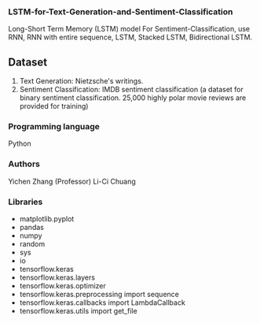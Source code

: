 ### LSTM-for-Text-Generation-and-Sentiment-Classification
Long-Short Term Memory (LSTM) model
For Sentiment-Classification, use RNN, RNN with entire sequence, LSTM, Stacked LSTM, Bidirectional LSTM.

## Dataset
1. Text Generation: Nietzsche's writings.
2. Sentiment Classification: IMDB sentiment classification (a dataset for binary sentiment classification. 25,000 highly polar movie reviews are provided for training)

### Programming language
Python

### Authors
Yichen Zhang (Professor)
Li-Ci Chuang

### Libraries
* matplotlib.pyplot
* pandas
* numpy
* random
* sys
* io
* tensorflow.keras
* tensorflow.keras.layers
* tensorflow.keras.optimizer
* tensorflow.keras.preprocessing import sequence
* tensorflow.keras.callbacks import LambdaCallback
* tensorflow.keras.utils import get_file
